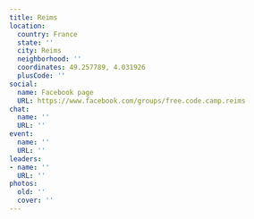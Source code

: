 ```yaml
---
title: Reims
location:
  country: France
  state: ''
  city: Reims
  neighborhood: ''
  coordinates: 49.257789, 4.031926
  plusCode: ''
social:
  name: Facebook page
  URL: https://www.facebook.com/groups/free.code.camp.reims
chat:
  name: ''
  URL: ''
event:
  name: ''
  URL: ''
leaders:
- name: ''
  URL: ''
photos:
  old: ''
  cover: ''
---
```

